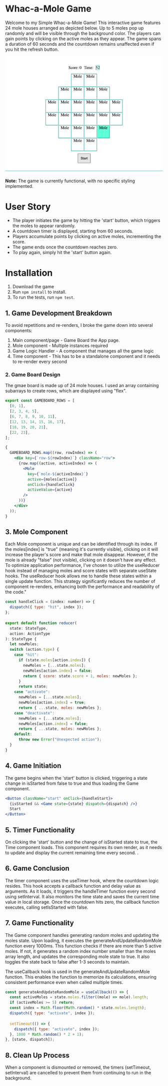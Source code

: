# Whac-a-Mole Game

Welcome to my Simple Whac-a-Mole Game!
This interactive game features 24 mole houses arranged as depicted below. Up to 5 moles pop up randomly and will be visible through the background color. The players can gain points by clicking on the active moles as they appear. The game spans a duration of 60 seconds and the countdown remains unaffected even if you hit the refresh button.

![Screenshot](./src/whac_a_mole.png)

**Note:** The game is currently functional, with no specific styling implemented.

# User Story

- The player initiates the game by hitting the 'start' button, which triggers the moles to appear randomly.
- A countdown timer is displayed, starting from 60 seconds.
- Players accumulate points by clicking on active moles, incrementing the score.
- The game ends once the countdown reaches zero.
- To play again, simply hit the 'start' button again.

# Installation

1. Download the game
2. Run `npm install` to install.
3. To run the tests, run `npm test`.

## 1. Game Development Breakdown

To avoid repetitions and re-renders, I broke the game down into several components:

1. Main component/page - Game Board the App page.
2. Mole component - Multiple instances required
3. Game Logic Handler - A component that manages all the game logic
4. Time component - This has to be a standalone component and it needs to re-render every second

### 2. Game Board Design

The gmae board is made up of 24 mole houses. I used an array containing subarrays to create rows, which are displayed using "flex".

```js
export const GAMEBOARD_ROWS = [
  [0, 1],
  [2, 3, 4, 5],
  [6, 7, 8, 9, 10, 11],
  [12, 13, 14, 15, 16, 17],
  [18, 19, 20, 21],
  [22, 23],
];
```

```jsx
{
  GAMEBOARD_ROWS.map((row, rowIndex) => (
    <div key={`row-${rowIndex}`} className="row">
      {row.map((active, activeIndex) => (
        <Mole
          key={`mole-${activeIndex}`}
          active={moles[active]}
          onClick={handleClick}
          activeValue={active}
        />
      ))}
    </div>
  ));
}
```

## 3. Mole Component

Each Mole component is unique and can be identified through its index. If the moles[index] is "true" (meaning it's currently visible), clicking on it will increase the player's score and make that mole disappear. However, if the mole is already "false" (not visible), clicking on it doesn't have any effect. To optimize application performance, I've chosen to utilize the useReducer hook instead of managing moles and score states with separate useState hooks. The useReducer hook allows me to handle these states within a single update function. This strategy significantly reduces the number of component re-renders, enhancing both the performance and readability of the code."

```js
const handleClick = (index: number) => {
  dispatch({ type: "hit", index });
};

export default function reducer(
  state: StateType,
  action: ActionType
): StateType {
  let newMoles;
  switch (action.type) {
    case "hit":
      if (state.moles[action.index]) {
        newMoles = [...state.moles];
        newMoles[action.index] = false;
        return { score: state.score + 1, moles: newMoles };
      }
      return state;
    case "activate":
      newMoles = [...state.moles];
      newMoles[action.index] = true;
      return { ...state, moles: newMoles };
    case "deactivate":
      newMoles = [...state.moles];
      newMoles[action.index] = false;
      return { ...state, moles: newMoles };
    default:
      throw new Error("Unexpected action");
  }
}
```

## 4. Game Initiation

The game begins when the 'start' button is clicked, triggering a state change in isStarted from false to true and thus loading the Game component.

```jsx
<Button className="start" onClick={handleStart}>
  {isStarted && <Game state={state} dispatch={dispatch} />}
  Start
</Button>
```

## 5. Timer Functionality

On clicking the 'start' button and the change of isStarted state to true, the Time component loads. This component requires its own render, as it needs to update and display the current remaining time every second.
.

## 6. Game Conclusion

The timer component uses the useTimer hook, where the countdown logic resides. This hook accepts a callback function and delay value as arguments. As it loads, it triggers the handleTimer function every second using setInterval. It also monitors the time state and saves the current time value in local storage. Once the countdown hits zero, the callback function executes, calling setIsStarted with false.

## 7. Game Functionality

The Game component handles generating random moles and updating the moles state. Upon loading, it executes the generateAndUpdateRandomMole function every 1000ms. This function checks if there are more than 5 active moles. If not, it generates a random index number smaller than the moles array length, and updates the corresponding mole state to true. It also toggles the state back to false after 1-3 seconds to maintain.

The useCallback hook is used in the generateAndUpdateRandomMole function. This enables the function to memorize its calculations, ensuring consistent performance even when called multiple times.

```js
const generateAndUpdateRandomMole = useCallback(() => {
  const activeMoles = state.moles.filter((mole) => mole).length;
  if (activeMoles >= 5) return;
  const index = Math.floor(Math.random() * state.moles.length);
  dispatch({ type: "activate", index });

  setTimeout(() => {
    dispatch({ type: "activate", index });
  }, 1000 * Math.random() * 2 + 1);
}, [state, dispatch]);
```

## 8. Clean Up Process

When a component is dismounted or removed, the timers (setTimeout, setInterval) are cancelled to prevent them from continuing to run in the background.
